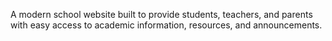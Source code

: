 A modern school website built to provide students, teachers, and parents with easy access to academic information, resources, and announcements.
